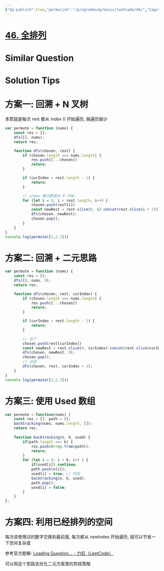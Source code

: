 ```yaml
---
{"dg-publish":true,"permalink":"/programming/basic/leetcode/46/","tags":["leetcode/backtracking/permutation"]}
---
```



# [46. 全排列](https://leetcode.cn/problems/permutations/)

# Similar Question

# Solution Tips

# 方案一: 回溯 + N 叉树

本质就是每次 rest 都从 index 0 开始遍历, 越遍历越少

```js
var permute = function (nums) {
    const res = [];
    dfs([], nums);
    return res;

    function dfs(chosen, rest) {
        if (chosen.length === nums.length) {
            res.push([...chosen])
            return;
        }

        if (curIndex > rest.length - 1) {
            return;
        }

        // index 每次都是从 0 开始
        for (let i = 0; i < rest.length; i++) {
            chosen.push(rest[i])
            const newRest = rest.slice(0, i).concat(rest.slice(i + 1));
            dfs(chosen, newRest);
            chosen.pop();
        }
    }
}
console.log(permute([1,2,3]))
```

# 方案二: 回溯 + 二元思路

```js
var permute = function (nums) {
    const res = [];
    dfs([], nums, 0);
    return res;

    function dfs(chosen, rest, curIndex) {
        if (chosen.length === nums.length) {
            res.push([...chosen])
            return;
        }

        if (curIndex > rest.length - 1) {
            return;
        }

        // 选了
        chosen.push(rest[curIndex])
        const newRest = rest.slice(0, curIndex).concat(rest.slice(curIndex + 1));
        dfs(chosen, newRest, 0);
        chosen.pop();
        // 没选
        dfs(chosen, rest, curIndex + 1);
    }
}
console.log(permute([1,2,3]))
```

# 方案三: 使用 Used 数组

```js
var permute = function(nums) {
    const res = [], path = [];
    backtracking(nums, nums.length, []);
    return res;
    
    function backtracking(n, k, used) {
        if(path.length === k) {
            res.push(Array.from(path));
            return;
        }
        for (let i = 0; i < k; i++ ) {
            if(used[i]) continue;
            path.push(n[i]);
            used[i] = true; // 同支
            backtracking(n, k, used);
            path.pop();
            used[i] = false;
        }
    }
};
```

# 方案四: 利用已经排列的空间

每次讲使用过的数字交换到最前面, 每次都从 newIndex 开始遍历, 就可以节省一下空间复杂度

参考官方题解: [Loading Question... - 力扣（LeetCode）](https://leetcode.cn/problems/permutations/solution/quan-pai-lie-by-leetcode-solution-2/)

可以用这个思路去优化二元方案里的剪枝策略
